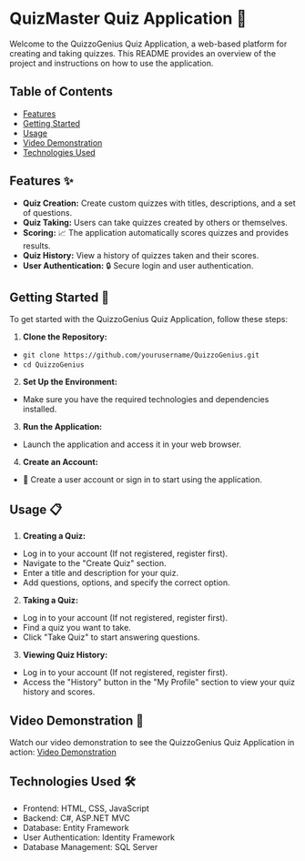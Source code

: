 # QuizMaster Quiz Application 🚀

Welcome to the QuizzoGenius Quiz Application, a web-based platform for creating and taking quizzes. This README provides an overview of the project and instructions on how to use the application.

## Table of Contents

- [Features](#features)
- [Getting Started](#getting-started)
- [Usage](#usage)
- [Video Demonstration](#video-demonstration)
- [Technologies Used](#technologies-used)

## Features ✨

- **Quiz Creation:** Create custom quizzes with titles, descriptions, and a set of questions.
- **Quiz Taking:** Users can take quizzes created by others or themselves.
- **Scoring:** 📈 The application automatically scores quizzes and provides results.
- **Quiz History:** View a history of quizzes taken and their scores.
- **User Authentication:** 🔒 Secure login and user authentication.

## Getting Started 🚀

To get started with the QuizzoGenius Quiz Application, follow these steps:

1. **Clone the Repository:**

- `git clone https://github.com/yourusername/QuizzoGenius.git`
- `cd QuizzoGenius`

2. **Set Up the Environment:**

- Make sure you have the required technologies and dependencies installed.

3. **Run the Application:**

- Launch the application and access it in your web browser.

4. **Create an Account:**

- 🚀 Create a user account or sign in to start using the application.

## Usage 📋

1. **Creating a Quiz:**

- Log in to your account (If not registered, register first).
- Navigate to the "Create Quiz" section.
- Enter a title and description for your quiz.
- Add questions, options, and specify the correct option.

2. **Taking a Quiz:**

- Log in to your account (If not registered, register first).
- Find a quiz you want to take.
- Click "Take Quiz" to start answering questions.

3. **Viewing Quiz History:**

- Log in to your account (If not registered, register first).
- Access the "History" button in the "My Profile" section to view your quiz history and scores.

## Video Demonstration 🎥

Watch our video demonstration to see the QuizzoGenius Quiz Application in action:
[Video Demonstration](https://drive.google.com/file/d/1rtL95avfBmue4l-iowCLXvWLNdDEmBQj/view?usp=drive_link)

## Technologies Used 🛠️

- Frontend: HTML, CSS, JavaScript
- Backend: C#, ASP.NET MVC
- Database: Entity Framework
- User Authentication: Identity Framework
- Database Management: SQL Server
